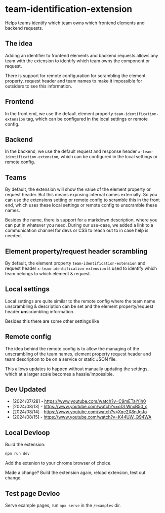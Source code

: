 # team-identification-extension
Helps teams identify which team owns which frontend elements and backend requests.


## The idea

Adding an identifier to frontend elements and backend requests allows any team with the extension to identify which team owns the component or request.

There is support for remote configuration for scrambling the element property, request header and team names to make it impossible for outsiders to see this information.


## Frontend

In the front end, we use the default element property `team-identification-extension` tag, which can be configured in the local settings or remote config.


## Backend

In the backend, we use the default request and response header `x-team-identification-extension`, which can be configured in the local settings or remote config.

## Teams

By default, the extension will show the value of the element property or request header. But this means exposing internal names externally. 
So you can use the extensions setting or remote config to scramble this in the front end, which uses these local settings or remote config to unscramble these names.

Besides the name, there is support for a markdown description, where you can put in whatever you need. During our use-case, we added a link to a communication channel for devs or CSS to reach out to in case help is needed.

## Element property/request header scrambling

By default, the element property `team-identification-extension` and request header `x-team-identification-extension` is used to identify which team belongs to which element & request. 

## Local settings 

Local settings are quite similar to the remote config where the team name unscrambling & description can be set and the element property/request header **un**scrambling information.

Besides this there are some other settings like 

## Remote config

The idea behind the remote config is to allow the managing of the unscrambling of the team names, element property request header and team description to be on a service or static JSON file. 

This allows updates to happen without manually updating the settings, which at a larger scale becomes a hassle/impossible.

## Dev Updated

- [2024/07/28] - https://www.youtube.com/watch?v=C9mETaIYih0
- [2024/08/13] - https://www.youtube.com/watch?v=oDLWnxB50_s
- [2024/08/14] - https://www.youtube.com/watch?v=Xqe2X8nJgJo
- [2024/08/15] - https://www.youtube.com/watch?v=K44UW_Q94WA

## Local Devloop

Build the extension:

```bash
npm run dev
```

Add the extenion to your chrome browser of choice.

Made a change? Build the extension again, reload extension, test out change.

## Test page Devloo

Serve example pages, run `npx serve` in the `/examples` dir.
